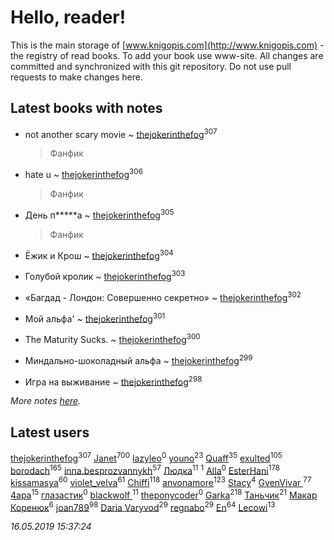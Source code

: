 # Hello, reader!
This is the main storage of [www.knigopis.com](http://www.knigopis.com) - the registry of read books.
To add your book use www-site. All changes are committed and synchronized with this git repository.
Do not use pull requests to make changes here.


## Latest books with notes
* not another scary movie ~ [thejokerinthefog](users/317/317244423-vkontakte)<sup>307</sup>
    > Фанфик

* hate u ~ [thejokerinthefog](users/317/317244423-vkontakte)<sup>306</sup>
    > Фанфик

* День п*****а ~ [thejokerinthefog](users/317/317244423-vkontakte)<sup>305</sup>
    > Фанфик

* Ёжик и Крош ~ [thejokerinthefog](users/317/317244423-vkontakte)<sup>304</sup>

* Голубой кролик ~ [thejokerinthefog](users/317/317244423-vkontakte)<sup>303</sup>

* «Багдад - Лондон: Совершенно секретно» ~ [thejokerinthefog](users/317/317244423-vkontakte)<sup>302</sup>

* Мой альфа' ~ [thejokerinthefog](users/317/317244423-vkontakte)<sup>301</sup>

* The Maturity Sucks. ~ [thejokerinthefog](users/317/317244423-vkontakte)<sup>300</sup>

* Миндально-шоколадный альфа ~ [thejokerinthefog](users/317/317244423-vkontakte)<sup>299</sup>

* Игра на выживание ~ [thejokerinthefog](users/317/317244423-vkontakte)<sup>298</sup>


_More notes [here](latest_books_with_notes.md)._


## Latest users
[thejokerinthefog](users/317/317244423-vkontakte)<sup>307</sup> 
[Janet](users/108/108113656204404967440-google)<sup>700</sup> 
[lazyleo](users/116/116845519572391639637-google)<sup>0</sup> 
[youno](users/302/302928912-vkontakte)<sup>23</sup> 
[Quaff](users/122/12267158-vkontakte)<sup>35</sup> 
[exulted](users/100/100599204551896265722-google)<sup>105</sup> 
[borodach](users/157/15706320-vkontakte)<sup>165</sup> 
[inna.besprozvannykh](users/733/73323849-yandex)<sup>57</sup> 
[Людка](users/111/111038749-vkontakte)<sup>11</sup> 
[](users/114/114792281744850455512-google)<sup>1</sup> 
[Alla](users/103/103352250712959229257-google)<sup>0</sup> 
[EsterHani](users/305/30558181-vkontakte)<sup>178</sup> 
[kissamasya](users/684/68439978-vkontakte)<sup>60</sup> 
[violet_velva](users/116/116961712580551399099-google)<sup>61</sup> 
[Chiffi](users/105/105831994080785626680-google)<sup>118</sup> 
[anvonamore](users/595/5957175-vkontakte)<sup>123</sup> 
[Stacy](users/309/30902475-vkontakte)<sup>4</sup> 
[GvenVivar ](users/158/158266434925901-facebook)<sup>77</sup> 
[4apa](users/117/117392596378069249667-google)<sup>15</sup> 
[глазастик](users/115/115257673890455357280-google)<sup>0</sup> 
[blackwolf ](users/236/236639644-vkontakte)<sup>11</sup> 
[theponycoder](users/195/195144442-vkontakte)<sup>0</sup> 
[Garka](users/115/115753719718250012620-google)<sup>218</sup> 
[Таньчик](users/209/2096581563762610-facebook)<sup>21</sup> 
[Макар Коренюк](users/126/126368737-vkontakte)<sup>6</sup> 
[joan789](users/240/2401650-vkontakte)<sup>98</sup> 
[Daria Varyvod](users/829/829893410524253-facebook)<sup>29</sup> 
[regnabo](users/870/870059322-yandex)<sup>29</sup> 
[En](users/333/333646551-vkontakte)<sup>64</sup> 
[Lecowi](users/521/521873425-vkontakte)<sup>13</sup> 


_16.05.2019 15:37:24_
